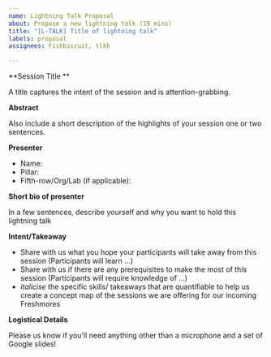 ```yaml
---
name: Lightning Talk Proposal
about: Propose a new lightning talk (10 mins)
title: "[L-TALK] Title of lightning talk"
labels: proposal
assignees: Fishbiscuit, tlkh

---
```


**Session Title **

A title captures the intent of the session and is attention-grabbing.

**Abstract**

Also include a short description of the highlights of your session one or two sentences.

**Presenter**

* Name: 
* Pillar:
* Fifth-row/Org/Lab (if applicable): 

**Short bio of presenter**

In a few sentences, describe yourself and why you want to hold this lightning talk

**Intent/Takeaway**

- Share with us what you hope your participants will take away from this session (Participants will learn ...)
- Share with us if there are any prerequisites to make the most of this session (Participants will require knowledge of ...)
- *italicise* the specific skills/ takeaways that are quantifiable to help us create a concept map of the sessions we are offering for our incoming Freshmores

**Logistical Details**

Please us know if you'll need anything other than a microphone and a set of Google slides!
